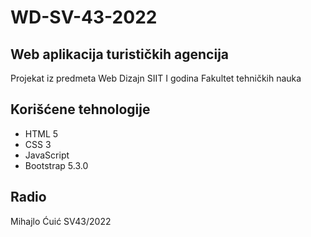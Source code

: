 # WD-SV-43-2022



## Web aplikacija turističkih agencija

Projekat iz predmeta Web Dizajn
SIIT I godina
Fakultet tehničkih nauka

## Korišćene tehnologije

- HTML 5
- CSS 3
- JavaScript
- Bootstrap 5.3.0

## Radio

Mihajlo Ćuić SV43/2022